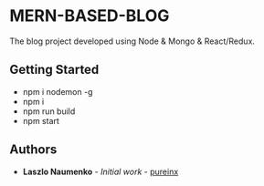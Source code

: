 # MERN-BASED-BLOG

The blog project developed using Node & Mongo & React/Redux.

## Getting Started

* npm i nodemon -g
* npm i
* npm run build
* npm start

## Authors

* **Laszlo Naumenko** - *Initial work* - [pureinx](https://github.com/pureinx)
